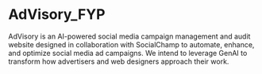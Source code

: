 # AdVisory_FYP

AdVisory is an AI-powered social media campaign management and audit website designed in collaboration with SocialChamp to automate, enhance, and optimize social media ad campaigns. 
We intend to leverage GenAI to transform how advertisers and web designers approach their work. 
